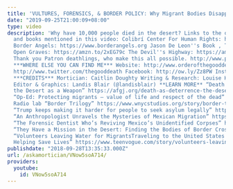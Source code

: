 ```yaml
---
title: 'VULTURES, FORENSICS, & BORDER POLICY: Why Migrant Bodies Disappear'
date: "2019-09-25T21:00:09+08:00"
type: video
description: 'Why have 10,000 people died in the desert? Links to the organizations
  and books mentioned in this video: Colibrí Center For Human Rights: http://www.colibricenter.org
  Border Angels: https://www.borderangels.org Jason De Leon''s Book , The Land of
  Open Graves: https://amzn.to/2xEG79c The Devil''s Highway: https://amzn.to/2IhK1sU
  Thank you Patron deathlings, who make this all possible. http://www.patreon.com/thegooddeath
  ***WHERE ELSE YOU CAN FIND ME*** Website: http://www.orderofthegooddeath.com Twitter:
  http://www.twitter.com/thegooddeath Facebook: http://ow.ly/Zz8PW Instagram: http://www.instagram.com/thegooddeath
  ***CREDITS*** Mortician: Caitlin Doughty Writing & Research: Louise Hung (@LouiseHung1)
  Editor & Graphics: Landis Blair (@landisblair) **LEARN MORE** “Death as Deterrence:
  the Desert as a Weapon” https://afgj.org/death-as-deterrence-the-desert-as-a-weapon
  “Op-Ed: Protecting migrants – value of life and respect of the dead” https://www.ecre.org/op-ed-protecting-migrants-value-of-life-and-respect-of-the-dead/
  Radio lab “Border Trilogy” https://www.wnycstudios.org/story/border-trilogy-part-1/
  “Trump keeps making it harder for people to seek asylum legally” https://www.vox.com/policy-and-politics/2018/6/5/17428640/border-families-asylum-illegal
  “An Anthropologist Unravels the Mysteries of Mexican Migration” https://news.nationalgeographic.com/2015/12/151206-immigration-border-migrant-mexico-desert-ngbooktalk/
  “The Forensic Dentist Who’s Reviving Mexico’s Unidentified Corpses” https://motherboard.vice.com/en_us/article/78x484/still-life
  “They Have a Mission in the Desert: Finding the Bodies of Border Crossers” https://www.nytimes.com/interactive/2018/07/13/us/california-border-deaths.html?smid=tw-share
  “Volunteers Leaving Water for MigrantsTraveling to the United States Border Are
  Helping Save Lives” https://www.teenvogue.com/story/volunteers-leaving-water-for-migrants-traveling-to-the-united-states-border-are-helping-save-lives'
publishdate: "2018-09-28T13:35:33.000Z"
url: /askamortician/VNow5soA714/
providers:
  youtube:
    id: VNow5soA714
---
```

